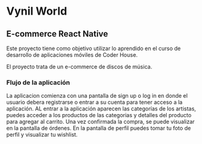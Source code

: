 # Vynil World 
## E-commerce React Native

Este proyecto tiene como objetivo utilizar lo aprendido en el curso de desarrollo de aplicaciones móviles de Coder House. 

El proyecto trata de un e-commerce de discos de música. 

### Flujo de la aplicación

La aplicacion comienza con una pantalla de sign up o log in en donde el usuario debera registrarse o entrar a su cuenta para tener acceso a la aplicación. AL entrar a la aplicación aparecen las categorías de los artistas, puedes acceder a los productos de las categorias y detalles del producto para agregar al carrito. Una vez confirmada la compra, se puede visualizar en la pantalla de órdenes. En la pantalla de perfil puedes tomar tu foto de perfil y visualizar tu wishlist. 

